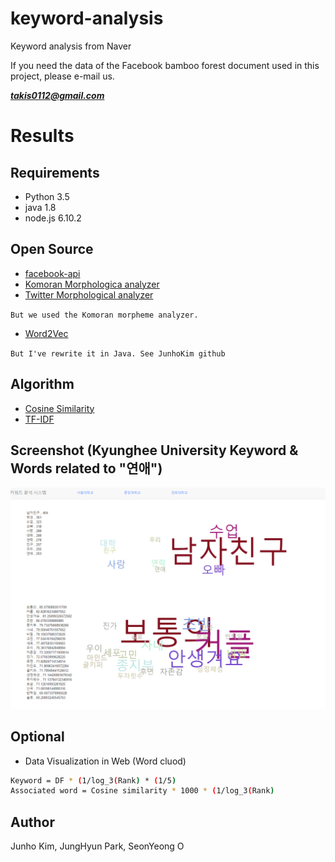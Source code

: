 # keyword-analysis
Keyword analysis from Naver

If you need the data of the Facebook bamboo forest document used in this project, please e-mail us.

***takis0112@gmail.com***

# Results

## Requirements
* Python 3.5
* java 1.8
* node.js 6.10.2

## Open Source
* [facebook-api](https://developers.facebook.com/)
* [Komoran Morphologica analyzer](http://shineware.tistory.com/entry/KOMORAN-ver-24)
* [Twitter Morphological analyzer](https://github.com/twitter/twitter-korean-text)

`But we used the Komoran morpheme analyzer.`
* [Word2Vec](https://github.com/taki0112/Word2VecJava) 

`But I've rewrite it in Java. See JunhoKim github`

## Algorithm
* [Cosine Similarity](https://ko.wikipedia.org/wiki/%EC%BD%94%EC%82%AC%EC%9D%B8_%EC%9C%A0%EC%82%AC%EB%8F%84)
* [TF-IDF](https://ko.wikipedia.org/wiki/TF-IDF)

## Screenshot (Kyunghee University Keyword & Words related to "연애")
![Screenshot](./screenshot.PNG)

## Optional
* Data Visualization in Web (Word cluod)
```bash
Keyword = DF * (1/log_3(Rank) * (1/5)
Associated word = Cosine similarity * 1000 * (1/log_3(Rank) 
```

## Author
Junho Kim, JungHyun Park, SeonYeong O
